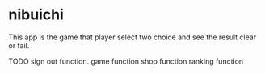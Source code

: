 # nibuichi

This app is the game that player select two choice and see the result clear or fail.

TODO
    sign out function.
    game    function
    shop    function
    ranking function